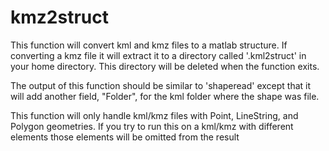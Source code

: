 # kmz2struct
This function will convert kml and kmz files to a matlab structure. If converting a kmz file it will extract it to a directory called '.kml2struct' in your home directory. This directory will be deleted when the function exits.

The output of this function should be similar to 'shaperead' except that it will add another field, "Folder", for the kml folder where the shape was file.

This function will only handle kml/kmz files with Point, LineString, and Polygon geometries. If you try to run this on a kml/kmz with different elements those elements will be omitted from the result
